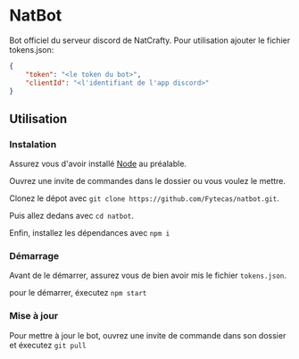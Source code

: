 # NatBot

Bot officiel du serveur discord de NatCrafty.
Pour utilisation ajouter le fichier tokens.json:
```json
{
	"token": "<le token du bot>",
	"clientId": "<l'identifiant de l'app discord>"
}
``` 

## Utilisation

### Instalation
Assurez vous d'avoir installé [Node](https://nodejs.org/en) au préalable.

Ouvrez une invite de commandes dans le dossier ou vous voulez le mettre.

Clonez le dépot avec `git clone https://github.com/Fytecas/natbot.git`.

Puis allez dedans avec `cd natbot`.

Enfin, installez les dépendances avec `npm i`

### Démarrage

Avant de le démarrer, assurez vous de bien avoir mis le fichier `tokens.json`.

pour le démarrer, éxecutez `npm start`

### Mise à jour

Pour mettre à jour le bot, ouvrez une invite de commande dans son dossier et éxecutez `git pull`
